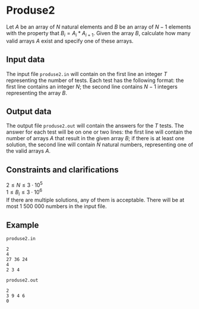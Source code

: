 # Produse2

Let $A$ be an array of $N$ natural elements and $B$ be an array of $N - 1$ elements with the property that $B_i = A_i * A_{i+1}$. Given the array $B$, calculate how many valid arrays $A$ exist and specify one of these arrays.

## Input data

The input file `produse2.in` will contain on the first line an integer $T$ representing the number of tests. Each test has the following format: the first line contains an integer $N$; the second line contains $N - 1$ integers representing the array $B$. 

## Output data

The output file `produse2.out` will contain the answers for the $T$ tests. The answer for each test will be on one or two lines: the first line will contain the number of arrays $A$ that result in the given array $B$; if there is at least one solution, the second line will contain $N$ natural numbers, representing one of the valid arrays $A$. 

## Constraints and clarifications

$2 \leq N \leq 3 \cdot 10^5$ \
$1 \leq B_i \leq 3 \cdot 10^6$ \
If there are multiple solutions, any of them is acceptable. There will be at most $1\ 500\ 000$ numbers in the input file. 

## Example

`produse2.in`
```
2
4
27 36 24 
4
2 3 4 
```

`produse2.out`
```
2
3 9 4 6
0
```